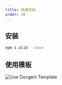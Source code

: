```yaml
---
title: 快速开始
order: 20
---
```


## 安装

```bash
npm i alib --save
```

## 使用模板
![Use Docgeni Template](./assets/images/use-docgenifix-template.png)

